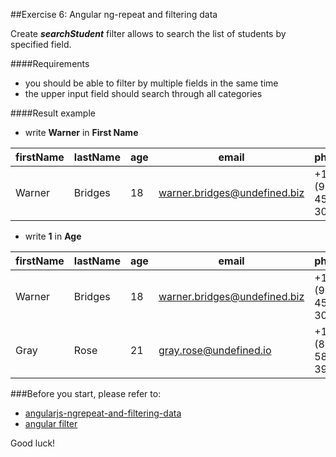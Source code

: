 ##Exercise 6: Angular ng-repeat and filtering data

Create ***searchStudent*** filter allows to search the list of students by specified field.

####Requirements
* you should be able to filter by multiple fields in the same time
* the upper input field should search through all categories
 
####Result example
 * write **Warner** in **First Name**

| firstName | lastName |age |email|phone|
|--------|--------|--------|--------|--------|
| Warner  |Bridges| 18|warner.bridges@undefined.biz|+1 (914) 451-3055|

 * write **1** in **Age**

| firstName | lastName |age |email|phone|
|--------|--------|--------|--------|--------|
| Warner  |Bridges| 18|warner.bridges@undefined.biz|+1 (914) 451-3055|
| Gray  |Rose| 21|gray.rose@undefined.io|+1 (807) 582-3992|


###Before you start, please refer to:
* [angularjs-ngrepeat-and-filtering-data](https://egghead.io/lessons/angularjs-ngrepeat-and-filtering-data)
* [angular filter](https://docs.angularjs.org/api/ng/filter/filter)

Good luck!
